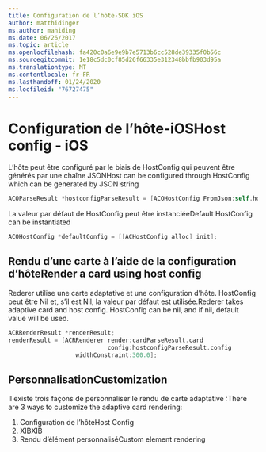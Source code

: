 ```yaml
---
title: Configuration de l’hôte-SDK iOS
author: matthidinger
ms.author: mahiding
ms.date: 06/26/2017
ms.topic: article
ms.openlocfilehash: fa420c0a6e9e9b7e5713b6cc528de39335f0b56c
ms.sourcegitcommit: 1e18c5dc0cf85d26f66335e312348bbfb903d95a
ms.translationtype: MT
ms.contentlocale: fr-FR
ms.lasthandoff: 01/24/2020
ms.locfileid: "76727475"
---
```

# <a name="host-config---ios"></a><span data-ttu-id="7cefb-102">Configuration de l’hôte-iOS</span><span class="sxs-lookup"><span data-stu-id="7cefb-102">Host config - iOS</span></span>

<span data-ttu-id="7cefb-103">L’hôte peut être configuré par le biais de HostConfig qui peuvent être générés par une chaîne JSON</span><span class="sxs-lookup"><span data-stu-id="7cefb-103">Host can be configured through HostConfig which can be generated by JSON string</span></span>

```objective-c
ACOParseResult *hostconfigParseResult = [ACOHostConfig FromJson:self.hostconfig];
```

<span data-ttu-id="7cefb-104">La valeur par défaut de HostConfig peut être instanciée</span><span class="sxs-lookup"><span data-stu-id="7cefb-104">Default HostConfig can be instantiated</span></span>

```objective-c
ACOHostConfig *defaultConfig = [[ACHostConfig alloc] init];
```

## <a name="render-a-card-using-host-config"></a><span data-ttu-id="7cefb-105">Rendu d’une carte à l’aide de la configuration d’hôte</span><span class="sxs-lookup"><span data-stu-id="7cefb-105">Render a card using host config</span></span>

<span data-ttu-id="7cefb-106">Rederer utilise une carte adaptative et une configuration d’hôte. HostConfig peut être Nil et, s’il est Nil, la valeur par défaut est utilisée.</span><span class="sxs-lookup"><span data-stu-id="7cefb-106">Rederer takes adaptive card and host config. HostConfig can be nil, and if nil, default value will be used.</span></span>

```objective-c
ACRRenderResult *renderResult;
renderResult = [ACRRenderer render:cardParseResult.card
                            config:hostconfigParseResult.config
                   widthConstraint:300.0];
```

## <a name="customization"></a><span data-ttu-id="7cefb-107">Personnalisation</span><span class="sxs-lookup"><span data-stu-id="7cefb-107">Customization</span></span>

<span data-ttu-id="7cefb-108">Il existe trois façons de personnaliser le rendu de carte adaptative :</span><span class="sxs-lookup"><span data-stu-id="7cefb-108">There are 3 ways to customize the adaptive card rendering:</span></span>

1. <span data-ttu-id="7cefb-109">Configuration de l’hôte</span><span class="sxs-lookup"><span data-stu-id="7cefb-109">Host Config</span></span>
2. <span data-ttu-id="7cefb-110">XIB</span><span class="sxs-lookup"><span data-stu-id="7cefb-110">XIB</span></span>
3. <span data-ttu-id="7cefb-111">Rendu d’élément personnalisé</span><span class="sxs-lookup"><span data-stu-id="7cefb-111">Custom element rendering</span></span>
